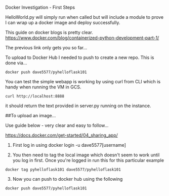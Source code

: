 Docker Investigation - First Steps

HelloWorld.py will simply run when called but will include a module to prove I can wrap up a docker image and deploy successfully.


This guide on docker blogs is pretty clear.
https://www.docker.com/blog/containerized-python-development-part-1/

The previous link only gets you so far...

To upload to Docker Hub I needed to push to create a new repo. This is done via...

```
docker push dave5577/pyhelloflask101
```

You can test the simple webapp is working by using curl from CLI which is handy when running the VM in GCS.

```
curl http://localhost:8888
```

it should return the text provided in server.py running on the instance.

##To upload an image...

Use guide below - very clear and easy to follow...

https://docs.docker.com/get-started/04_sharing_app/

1. First log in using docker login -u dave5577[username]

2. You then need to tag the local image which doesn't seem to work until you log in first. Once you're logged in run this for this particular example

```
docker tag pyhelloflask101 dave5577/pyhelloflask101
```

3. Now you can push to docker hub using the following

```
docker push dave5577/pyhelloflask101
```
